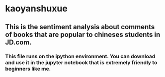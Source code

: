 # kaoyanshuxue

## This is the sentiment analysis about comments of books that are popular to chineses students  in JD.com.
### This file runs on the ipython environment. You can download and use it in the jupyter notebook that is extremely friendly to beginners like me.
